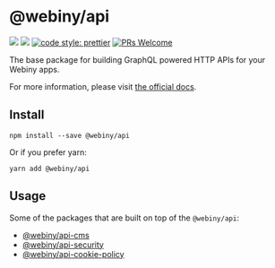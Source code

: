 # @webiny/api
[![](https://img.shields.io/npm/dw/@webiny/api.svg)](https://www.npmjs.com/package/@webiny/api) 
[![](https://img.shields.io/npm/v/@webiny/api.svg)](https://www.npmjs.com/package/@webiny/api)
[![code style: prettier](https://img.shields.io/badge/code_style-prettier-ff69b4.svg?style=flat-square)](https://github.com/prettier/prettier)
[![PRs Welcome](https://img.shields.io/badge/PRs-welcome-brightgreen.svg?style=flat-square)](http://makeapullrequest.com)

The base package for building GraphQL powered HTTP APIs for your Webiny apps.

For more information, please visit [the official docs](https://docs.webiny.com/docs/developer-tutorials/api-overview).
  
## Install
```
npm install --save @webiny/api
```

Or if you prefer yarn: 
```
yarn add @webiny/api
```

## Usage

Some of the packages that are built on top of the `@webiny/api`:

- [@webiny/api-cms](../api-cms) 
- [@webiny/api-security](../api-security) 
- [@webiny/api-cookie-policy](../api-cookie-policy) 
